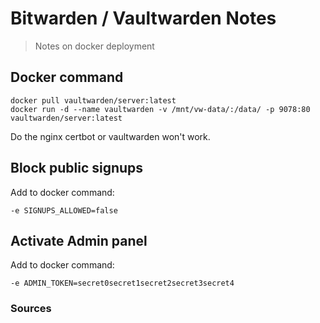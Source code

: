 # Bitwarden / Vaultwarden Notes

> Notes on docker deployment

## Docker command

```
docker pull vaultwarden/server:latest
docker run -d --name vaultwarden -v /mnt/vw-data/:/data/ -p 9078:80 vaultwarden/server:latest
```

Do the nginx certbot or vaultwarden won't work.

## Block public signups

Add to docker command:

`-e SIGNUPS_ALLOWED=false`

## Activate Admin panel

Add to docker command:

`-e ADMIN_TOKEN=secret0secret1secret2secret3secret4`


### Sources
[](https://mariushosting.com/page/2/?s=bitwarden)